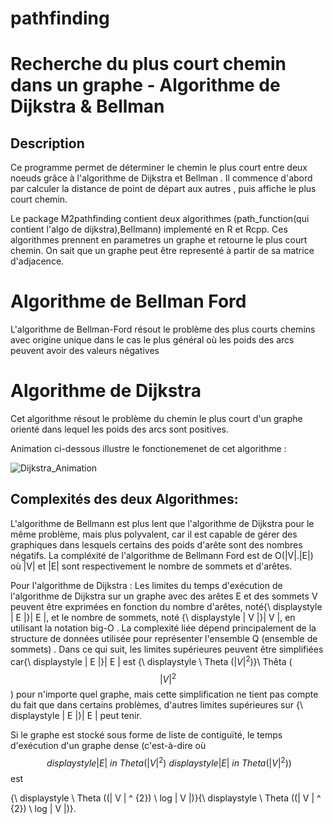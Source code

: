 # pathfinding
# Recherche du plus court chemin dans un graphe - Algorithme de Dijkstra & Bellman

## Description
Ce programme permet de déterminer le chemin le plus court entre deux noeuds grâce à l'algorithme de Dijkstra et Bellman . Il commence d'abord par calculer la distance de point de départ aux autres , puis affiche le plus court chemin.

Le package M2pathfinding contient deux algorithmes (path_function(qui contient l'algo de dijkstra),Bellmann) implementé en R et Rcpp.
Ces algorithmes prennent en parametres un graphe et retourne le plus court chemin. On sait que un graphe peut être representé à partir de sa matrice d'adjacence.


# Algorithme de Bellman Ford

L'algorithme de Bellman-Ford résout le problème des plus courts chemins avec origine unique
dans le cas le plus général où les poids des arcs peuvent avoir des valeurs négatives

# Algorithme de Dijkstra
Cet algorithme résout le problème du chemin le plus court d'un graphe orienté  dans lequel les poids des arcs sont positives.

Animation ci-dessous illustre le fonctionemenet de cet algorithme :

![Dijkstra_Animation](https://user-images.githubusercontent.com/75957755/104924965-76eed300-599e-11eb-9ab8-c849a5fa9b7e.gif)


## Complexités des deux Algorithmes:

L'algorithme de Bellmann est plus lent que l'algorithme de Dijkstra pour le même problème, mais plus polyvalent, car il est capable de gérer des graphiques dans lesquels certains des poids d'arête sont des nombres négatifs.
La compléxité de l'algorithme de Bellmann Ford est de O(|V|.|E|) où |V| et |E| sont respectivement le nombre de sommets et d'arêtes.

Pour l'algorithme de Dijkstra : Les limites du temps d'exécution de l'algorithme de Dijkstra sur un graphe avec des arêtes E et des sommets V peuvent être exprimées en fonction du nombre d'arêtes, noté{\ displaystyle | E |}| E |, et le nombre de sommets, noté {\ displaystyle | V |}| V |, en utilisant la notation big-O . La complexité liée dépend principalement de la structure de données utilisée pour représenter l'ensemble Q (ensemble de sommets) . Dans ce qui suit, les limites supérieures peuvent être simplifiées car{\ displaystyle | E |}| E | est {\ displaystyle \ Theta ($| V | ^ {2}$)}\ Thêta ($$| V | ^ {2}$$) pour n'importe quel graphe, mais cette simplification ne tient pas compte du fait que dans certains problèmes, d'autres limites supérieures sur {\ displaystyle | E |}| E | peut tenir.

Si le graphe est stocké sous forme de liste de contiguïté, le temps d'exécution d'un graphe dense (c'est-à-dire où $${\ displaystyle | E | \ in \ Theta (| V | ^ {2})}{\ displaystyle | E | \ in \ Theta (| V | ^ {2})})$$ est

{\ displaystyle \ Theta ((| V | ^ {2}) \ log | V |)}{\ displaystyle \ Theta ((| V | ^ {2}) \ log | V |)}.




